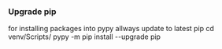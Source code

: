 ### Upgrade pip
for installing packages into pypy allways update to latest pip
cd venv/Scripts/
pypy -m pip install --upgrade pip
